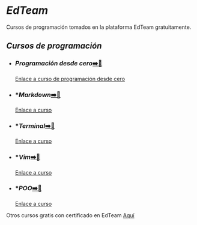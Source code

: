 # *EdTeam*

Cursos de programación tomados en la plataforma EdTeam gratuitamente.

## *Cursos de programación*

* ### *Programación desde cero*[➡️🔗](https://github.com/WilmerMarroquin/EdTeam/tree/main/ProgramacionCero)
    [Enlace a curso de programación desde cero](https://app.ed.team/cursos/programacion)

* ### **Markdown*[➡️🔗]()
    [Enlace a curso](***)

* ### **Terminal*[➡️🔗]()
    [Enlace a curso](***)    

* ### **Vim*[➡️🔗]()
    [Enlace a curso](***)

* ### **POO*[➡️🔗]()
    [Enlace a curso](***)

Otros cursos gratis con certificado en EdTeam [Aquí](https://ed.team/blog/que-puedes-estudiar-completamente-gratis-en-edteam-incluye-certificado)